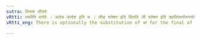 ```yaml
---
sutra: विभाषा लीयतेः
vRtti: ल्यपीति वर्त्तते । आदेच उपदेश इति च । लीङ् श्लेषण इति दिवादिः ली श्लेषण इति क्र्यादिस्तयोरुभयोरपि यका निर्देशः स्मर्यते । लीयतर्द्धातोर्ल्यपि च एचश्च विषये उपदेश एवालोन्त्यस्य स्थाने विभाषा आकारादेशो भवति ॥
vRtti_eng: There is optionally the substitution of आ for the final of ली 'to adhere', in the very _dhatupatha_, when the affix ल्यप् follows or such an affix as would demand this substitution of the diphthong.

---
```

